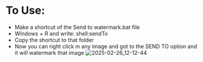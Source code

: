 # To Use:

- Make a shortcut of the Send to watermark.bat file
- Windows + R and write: shell:sendTo
- Copy the shortcut to that folder
- Now you can right click in any image and got to the SEND TO option and it will watermark that image
![2025-02-26_12-12-44](https://github.com/user-attachments/assets/307a87cc-07d4-426e-9c16-744fa8ef0482)

